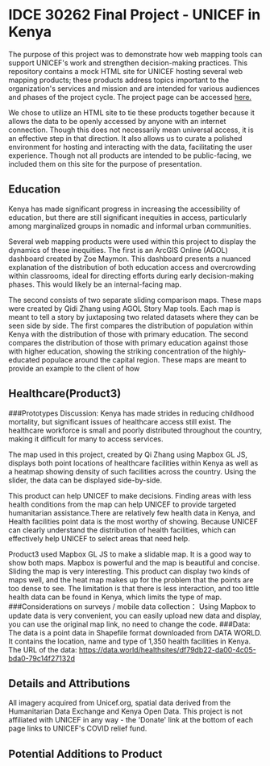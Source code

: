 # IDCE 30262 Final Project - UNICEF in Kenya
The purpose of this project was to demonstrate how web mapping tools can support UNICEF's work and strengthen decision-making practices. This repository contains a mock HTML site for UNICEF hosting several web mapping products; these products address topics important to the organization's services and mission and are intended for various audiences and phases of the project cycle. The project page can be accessed [here.](https://spikeroot.github.io/IDCE_30262_unicef/index.html)

We chose to utilize an HTML site to tie these products together because it allows the data to be openly accessed by anyone with an internet connection. Though this does not necessarily mean universal access, it is an effective step in that direction. It also allows us to curate a polished environment for hosting and interacting with the data, facilitating the user experience. Though not all products are intended to be public-facing, we included them on this site for the purpose of presentation.

## Education
Kenya has made significant progress in increasing the accessibility of education, but there are still significant inequities in access, particularly among marginalized groups in nomadic and informal urban communities.

Several web mapping products were used within this project to display the dynamics of these inequities. The first is an ArcGIS Online (AGOL) dashboard created by Zoe Maymon. This dashboard presents a nuanced explanation of the distribution of both education access and overcrowding within classrooms, ideal for directing efforts during early decision-making phases. This would likely be an internal-facing map.

The second consists of two separate sliding comparison maps. These maps were created by Qidi Zhang using AGOL Story Map tools. Each map is meant to tell a story by juxtaposing two related datasets where they can be seen side by side. The first compares the distribution of population within Kenya with the distribution of those with primary education. The second compares the distribution of those with primary education against those with higher education, showing the striking concentration of the highly-educated populace around the capital region. These maps are meant to provide an example to the client of how 


## Healthcare(Product3)
###Prototypes Discussion:
Kenya has made strides in reducing childhood mortality, but significant issues of healthcare access still exist.
The healthcare workforce is small and poorly distributed throughout the country, making it difficult for many to access services.

The map used in this project, created by Qi Zhang using Mapbox GL JS, displays both point locations of healthcare facilities within Kenya as well as a heatmap showing density of such facilities across the country. Using the slider, the data can be displayed side-by-side.

This product can help UNICEF to make decisions. Finding areas with less health conditions from the map can help UNICEF to provide targeted humanitarian assistance.There are relatively few health data in Kenya, and Health facilities point data is the most worthy of showing. Because UNICEF can clearly understand the distribution of health facilities, which can effectively help UNICEF to select areas that need help.

Product3 used Mapbox GL JS to make a slidable map. It is a good way to show both maps. Mapbox is powerful and the map is beautiful and concise. Sliding the map is very interesting. This product can display two kinds of maps well, and the heat map makes up for the problem that the points are too dense to see. The limitation is that there is less interaction, and too little health data can be found in Kenya, which limits the type of map.
###Considerations on surveys / mobile data collection：
Using Mapbox to update data is very convenient, you can easily upload new data and display, you can use the original map link, no need to change the code.
###Data:
The data is a point data in Shapefile format downloaded from DATA WORLD. It contains the location, name and type of 1,350 health facilities in Kenya. The URL of the data: https://data.world/healthsites/df79db22-da00-4c05-bda0-79c14f27132d
## Details and Attributions
All imagery acquired from Unicef.org, spatial data derived from the Humanitarian Data Exchange and Kenya Open Data. This project is not affiliated with UNICEF in any way - the 'Donate' link at the bottom of each page links to UNICEF's COVID relief fund.

## Potential Additions to Product
